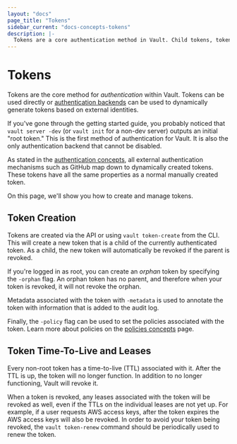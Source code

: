 ```yaml
---
layout: "docs"
page_title: "Tokens"
sidebar_current: "docs-concepts-tokens"
description: |-
  Tokens are a core authentication method in Vault. Child tokens, token-based revocation, and more.
---
```


# Tokens

Tokens are the core method for _authentication_ within Vault. Tokens
can be used directly or [authentication backends](/docs/concepts/auth.html)
can be used to dynamically generate tokens based on external identities.

If you've gone through the getting started guide, you probably noticed that
`vault server -dev` (or `vault init` for a non-dev server) outputs an
initial "root token." This is the first method of authentication for Vault.
It is also the only authentication backend that cannot be disabled.

As stated in the [authentication concepts](/docs/concepts/auth.html),
all external authentication mechanisms such as GitHub map down to dynamically
created tokens. These tokens have all the same properties as a normal
manually created token.

On this page, we'll show you how to create and manage tokens.

## Token Creation

Tokens are created via the API or using `vault token-create` from the CLI.
This will create a new token that is a child of the currently authenticated
token. As a child, the new token will automatically be revoked if the parent
is revoked.

If you're logged in as root, you can create an _orphan_ token by
specifying the `-orphan` flag. An orphan token has no parent, and therefore
when your token is revoked, it will not revoke the orphan.

Metadata associated with the token with `-metadata` is used to annotate
the token with information that is added to the audit log.

Finally, the `-policy` flag can be used to set the policies associated
with the token. Learn more about policies on the
[policies concepts](/docs/concepts/policies.html) page.

## Token Time-To-Live and Leases

Every non-root token has a time-to-live (TTL) associated with it.  After the
TTL is up, the token will no longer function. In addition to no longer
functioning, Vault will revoke it.

When a token is revoked, any leases associated with the token will be revoked
as well, even if the TTLs on the individual leases are not yet up. For example,
if a user requests AWS access keys, after the token expires the AWS access keys
will also be revoked. In order to avoid your token being revoked, the `vault
token-renew` command should be periodically used to renew the token.
